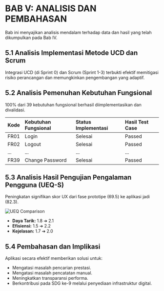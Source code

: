 # BAB V: ANALISIS DAN PEMBAHASAN

Bab ini menyajikan analisis mendalam terhadap data dan hasil yang telah dikumpulkan pada Bab IV.

## 5.1 Analisis Implementasi Metode UCD dan Scrum
Integrasi UCD (di Sprint 0) dan Scrum (Sprint 1-3) terbukti efektif memitigasi risiko perancangan dan memungkinkan pengembangan yang adaptif.

## 5.2 Analisis Pemenuhan Kebutuhan Fungsional
100% dari 39 kebutuhan fungsional berhasil diimplementasikan dan divalidasi.

| Kode | Kebutuhan Fungsional | Status Implementasi | Hasil Test Case |
| :--- | :--- | :--- | :--- |
| FR01 | Login | Selesai | Passed |
| FR02 | Logout | Selesai | Passed |
| ... | ... | ... | ... |
| FR39 | Change Password | Selesai | Passed |

## 5.3 Analisis Hasil Pengujian Pengalaman Pengguna (UEQ-S)
Peningkatan signifikan skor UX dari fase prototipe (69.5) ke aplikasi jadi (82.3).

![UEQ Comparison](placeholder_ueq_chart.png "Gambar 5.1: Grafik Perbandingan Skor Rata-rata UEQ-S")

-   **Daya Tarik:** 1.8 ➔ 2.1
-   **Efisiensi:** 1.5 ➔ 2.2
-   **Kejelasan:** 1.7 ➔ 2.0

## 5.4 Pembahasan dan Implikasi
Aplikasi secara efektif memberikan solusi untuk:
-   Mengatasi masalah pencarian prestasi.
-   Mengatasi masalah pencatatan manual.
-   Meningkatkan transparansi performa.
-   Berkontribusi pada SDG ke-9 melalui penyediaan infrastruktur digital. 